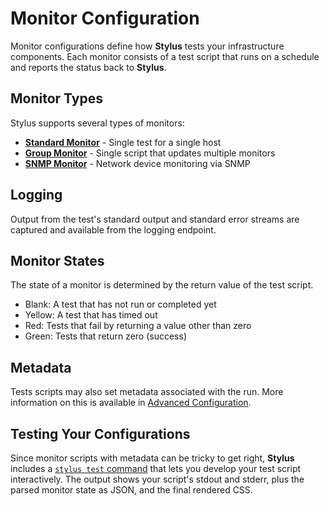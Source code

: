 # Monitor Configuration

Monitor configurations define how **Stylus** tests your infrastructure components. Each monitor consists of a test script that runs on a schedule and reports the status back to **Stylus**.

## Monitor Types

Stylus supports several types of monitors:

- **[Standard Monitor](standard.md)** - Single test for a single host
- **[Group Monitor](group.md)** - Single script that updates multiple monitors
- **[SNMP Monitor](snmp.md)** - Network device monitoring via SNMP

## Logging

Output from the test's standard output and standard error streams are captured
and available from the logging endpoint.

## Monitor States

The state of a monitor is determined by the return value of the test script.

- Blank: A test that has not run or completed yet
- Yellow: A test that has timed out
- Red: Tests that fail by returning a value other than zero
- Green: Tests that return zero (success)

## Metadata

Tests scripts may also set metadata associated with the run. More information on
this is available in [Advanced Configuration](../advanced.md). 

## Testing Your Configurations

Since monitor scripts with metadata can be tricky to get right, **Stylus** includes a [`stylus test` command](../../getting-started/stylus-test.md) that lets you develop your test script interactively. The output shows your script's stdout and stderr, plus the parsed monitor state as JSON, and the final rendered CSS.
